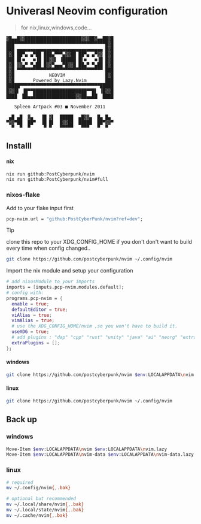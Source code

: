 # Univerasl Neovim configuration

> for nix,linux,windows,code...

```
▓█▄▄█▓▓█████████████████████▓▓▓██▓▄▄██▓█
███▀▀▀▀▀▀▀▀▀▀▀▀▀▀▀▀▀▀▀▀▀▀▀▀▀▀▀▀▀▀▀▀▀▀█▓█
███ ▄▄▄▄▄▄▄▄▄▄▄▄▄▄▄▄▄▄▄▄▄▄▄▄▄▄▄▄▄▄▄▄ █▓█
█▓█ ██▀▄ ▄▀██ ███▄▀▀▀▄▓▓██ ██▀▄ ▄▀▓▓ █▓█
███ █▌■   ■▐█ ██▓▓▌ ▐█████ █▌■   ■▐█ █▓█
█▓█ ▓▓▄▀ ▀▄██ █▓▓▀▄▄▄▀█▓▓█ ██▄▀ ▀▄██ █▓█
█▓█ ▀▀▀▀▀▀▀▀▀▀▀▀▀▀▀▀▀▀▀▀▀▀▀▀▀▀▀▀▀▀▀▀ ███
█▓█             NEOVIM               █▓█
█▓█       Powered by Lazy.Nvim       ███
█████▀▀▀▀▀▀▀▀▀▀▀▀▀▀▀▀▀▀▀▀▀▀▀▀▀▀▀▀▀▀█████
█▓▓█▌ ▐█▀▀████████████████████▀▀█▌ ▐█▓▓█
████  ██▄▄████████████████▓▓██▄▄██  ████

   Spleen Artpack #03 ■ November 2011

 ▄█ ▄█  ▓▄   ▐█ ▓▌  █████  ▄█▓▓▄  █▄ █▄
▀▓▓▀██  ██▀  ▐█ █▌  █▓▓██  █████  ██▀▓▓▀
  ▀  ▀  ▀     ▀ ▀   ▀▀▀▀▀   ▀▀▀   ▀  ▀
```

## Installl

#### nix

```sh
nix run github:PostCyberpunk/nvim
nix run github:PostCyberpunk/nvim#full
```

### nixos-flake

Add to your flake input first

```nix
pcp-nvim.url = "github:PostCyberPunk/nvim?ref=dev";
```

> [!TIP]
> clone this repo to your XDG_CONFIG_HOME if you don't don't want to build every time when config changed..
>
> ```sh
> git clone https://github.com/postcyberpunk/nvim ~/.config/nvim
> ```

Import the nix module and setup your configuration

```nix
# add nixosModule to your imports
imports = [inputs.pcp-nvim.modules.default];
# config with:
programs.pcp-nvim = {
  enable = true;
  defaultEditor = true;
  viAlias = true;
  vimAlias = true;
  # use the XDG_CONFIG_HOME/nvim ,so you won't have to build it.
  useXDG = true;
  # add plugins : "dap" "cpp" "rust" "unity" "java" "ai" "neorg" "extraTheme"
  extraPlugins = [];
};
```

#### windows

```sh
git clone https://github.com/postcyberpunk/nvim $env:LOCALAPPDATA\nvim
```

#### linux

```sh
git clone https://github.com/postcyberpunk/nvim ~/.config/nvim
```

## Back up

### windows

```sh
Move-Item $env:LOCALAPPDATA\nvim $env:LOCALAPPDATA\nvim.lazy
Move-Item $env:LOCALAPPDATA\nvim-data $env:LOCALAPPDATA\nvim-data.lazy
```

### linux

```sh
# required
mv ~/.config/nvim{,.bak}

# optional but recommended
mv ~/.local/share/nvim{,.bak}
mv ~/.local/state/nvim{,.bak}
mv ~/.cache/nvim{,.bak}
```
